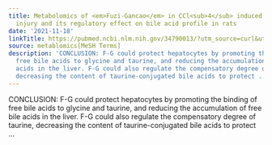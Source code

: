 ```yaml
---
title: Metabolomics of <em>Fuzi-Gancao</em> in CCl<sub>4</sub> induced acute liver
  injury and its regulatory effect on bile acid profile in rats
date: '2021-11-18'
linkTitle: https://pubmed.ncbi.nlm.nih.gov/34790013/?utm_source=curl&utm_medium=rss&utm_campaign=pubmed-2&utm_content=1Zkrxt7ktlCbHBXEV3v65xxSnkSWNsJ1A6Fq3gBniKhGfIUslK&fc=20210907212339&ff=20211119194453&v=2.15.0
source: metablomics[MeSH Terms]
description: 'CONCLUSION: F-G could protect hepatocytes by promoting the binding of
  free bile acids to glycine and taurine, and reducing the accumulation of free bile
  acids in the liver. F-G could also regulate the compensatory degree of taurine,
  decreasing the content of taurine-conjugated bile acids to protect ...'
---
```

CONCLUSION: F-G could protect hepatocytes by promoting the binding of free bile acids to glycine and taurine, and reducing the accumulation of free bile acids in the liver. F-G could also regulate the compensatory degree of taurine, decreasing the content of taurine-conjugated bile acids to protect ...